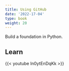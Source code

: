 ```yaml
---
title: Using GitHub
date: '2022-17-04'
type: book
weight: 20
---
```


Build a foundation in Python.

<!--more-->


## Learn

{{< youtube In0ytEnDqKk >}}

